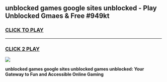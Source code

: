 
## unblocked games google sites unblocked - Play Unblocked Gmaes & Free #949kt
<h3>
<a href="https://premium.freeplayer.one?title=unblocked_games_google_sites_unblocked&ref=03M">CLICK TO PLAY</a></h3>
<hr>

<h3>
<a href="https://premium.freeplayer.one?title=unblocked_games_google_sites_unblocked&ref=03M">CLICK 2 PLAY</a>
  
</h3>

<a href="https://premium.freeplayer.one?title=unblocked_games_google_sites_unblocked&ref=03M"><img src="https://clearcache.store/games.png"></a>


**unblocked games google sites unblocked games unblocked: Your Gateway to Fun and Accessible Online Gaming**
